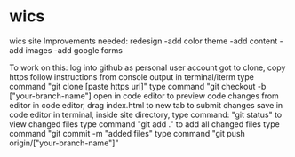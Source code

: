 # wics
wics site
Improvements needed:
redesign
-add color theme
-add content
-add images
-add google forms

To work on this:
log into github as personal user account
got to clone, copy https
follow instructions from console output
in terminal/iterm type command "git clone [paste https url]"
type command "git checkout -b ["your-branch-name"]
open in code editor
to preview code changes from editor
in code editor, drag index.html to new tab
to submit changes
save in code editor
in terminal, inside site directory, type command: "git status" to view changed files
type command "git add ." to add all changed files
type command "git commit -m "added files"
type command "git push origin/["your-branch-name"]"
